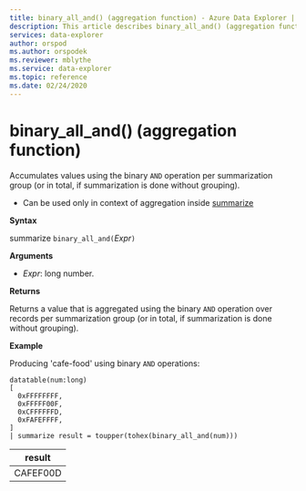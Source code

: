 ```yaml
---
title: binary_all_and() (aggregation function) - Azure Data Explorer | Microsoft Docs
description: This article describes binary_all_and() (aggregation function) in Azure Data Explorer.
services: data-explorer
author: orspod
ms.author: orspodek
ms.reviewer: mblythe
ms.service: data-explorer
ms.topic: reference
ms.date: 02/24/2020
---
```

# binary_all_and() (aggregation function)

Accumulates values using the binary `AND` operation per summarization group (or in total, if summarization is done without grouping).

* Can be used only in context of aggregation inside [summarize](summarizeoperator.md)

**Syntax**

summarize `binary_all_and(`*Expr*`)`

**Arguments**

* *Expr*: long number.

**Returns**

Returns a value that is aggregated using the binary `AND` operation over records per summarization group (or in total, if summarization is done without grouping).

**Example**

Producing 'cafe-food' using binary `AND` operations:

```kusto
datatable(num:long)
[
  0xFFFFFFFF, 
  0xFFFFF00F,
  0xCFFFFFFD,
  0xFAFEFFFF,
]
| summarize result = toupper(tohex(binary_all_and(num)))
```

|result|
|---|
|CAFEF00D|